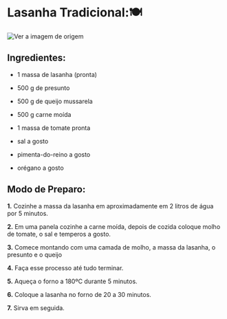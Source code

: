 # Lasanha Tradicional:🍽️

![Ver a imagem de origem](https://th.bing.com/th/id/R.e1eaac57fcb126c079fb095d3a8e4b28?rik=nMnqKc7keioxZw&riu=http%3a%2f%2f2.bp.blogspot.com%2f-t5I9F6D5xUg%2fTt1Mv2EhcqI%2fAAAAAAAABEc%2fnUIjLXuwuwM%2fs1600%2flasanha%2b2.jpg&ehk=R4xxMo36YZqwxW0dYLPIw6%2fjtMqYZSw2sIOpMbdnf0s%3d&risl=&pid=ImgRaw&r=0)

Ingredientes:
-------------

* 1 massa de lasanha (pronta)

* 500 g de presunto

* 500 g de queijo mussarela

* 500 g carne moída

* 1 massa de tomate pronta

* sal a gosto

* pimenta-do-reino a gosto

* orégano a gosto

Modo de Preparo:
----------------

**1.** Cozinhe a massa da lasanha em aproximadamente em 2 litros de água por 5 minutos.

**2.** Em uma panela cozinhe a carne moída, depois de cozida coloque molho de tomate, o sal e temperos a gosto.

**3.** Comece montando com uma camada de molho, a massa da lasanha, o presunto e o queijo

**4.** Faça esse processo até tudo terminar.

**5.** Aqueça o forno a 180ºC durante 5 minutos.

**6.** Coloque a lasanha no forno de 20 a 30 minutos.

**7.** Sirva em seguida.
